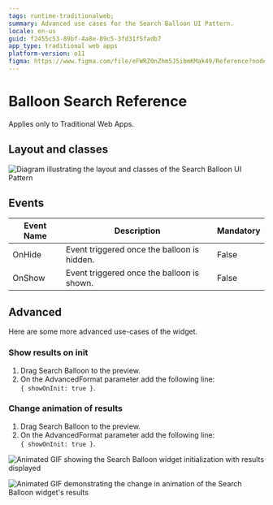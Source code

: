 ```yaml
---
tags: runtime-traditionalweb; 
summary: Advanced use cases for the Search Balloon UI Pattern.
locale: en-us
guid: f2455c53-89bf-4a8e-89c5-3fd31f5fadb7
app_type: traditional web apps
platform-version: o11
figma: https://www.figma.com/file/eFWRZ0nZhm5J5ibmKMak49/Reference?node-id=615:560
---
```


# Balloon Search Reference

<div class="info" markdown="1">

Applies only to Traditional Web Apps.

</div>

## Layout and classes

![Diagram illustrating the layout and classes of the Search Balloon UI Pattern](images/searchballoon-2-diag.png "Search Balloon Layout Diagram")

## Events

| **Event Name** |  **Description** |  **Mandatory**  |
| ---|---|--- |  
| OnHide | Event triggered once the balloon is hidden.  |  False  |
| OnShow | Event triggered once the balloon is shown.  |  False  |

## Advanced

Here are some more advanced use-cases of the widget.

### Show results on init

1. Drag Search Balloon to the preview.
1. On the AdvancedFormat parameter add the following line:  
`{ showOnInit: true }`.

### Change animation of results

1. Drag Search Balloon to the preview.
1. On the AdvancedFormat parameter add the following line:  
`{ showOnInit: true }`.

![Animated GIF showing the Search Balloon widget initialization with results displayed](images/searchballoon-1-ss.gif "Search Balloon Initialization")

![Animated GIF demonstrating the change in animation of the Search Balloon widget's results](images/searchballoon-2-ss.gif "Search Balloon Animation Change")
